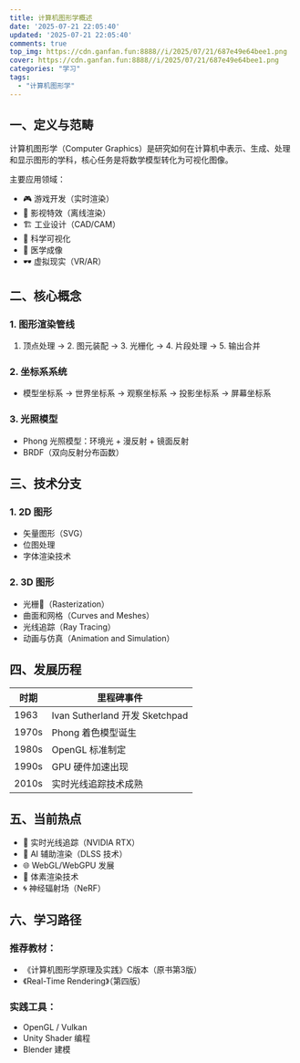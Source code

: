 ```yaml
---
title: 计算机图形学概述
date: '2025-07-21 22:05:40'
updated: '2025-07-21 22:05:40'
comments: true
top_img: https://cdn.ganfan.fun:8888//i/2025/07/21/687e49e64bee1.png
cover: https://cdn.ganfan.fun:8888//i/2025/07/21/687e49e64bee1.png
categories: "学习"
tags: 
  - "计算机图形学"
---
```


## 一、定义与范畴
计算机图形学（Computer Graphics）是研究如何在计算机中表示、生成、处理和显示图形的学科，核心任务是将数学模型转化为可视化图像。

主要应用领域：
- 🎮 游戏开发（实时渲染）
- 🎥 影视特效（离线渲染）
- 🏗️ 工业设计（CAD/CAM）
- 🧪 科学可视化
- 🏥 医学成像
- 🕶️ 虚拟现实（VR/AR）

## 二、核心概念
### 1. 图形渲染管线
1. 顶点处理 → 2. 图元装配 → 3. 光栅化 → 4. 片段处理 → 5. 输出合并

### 2. 坐标系系统
- 模型坐标系 → 世界坐标系 → 观察坐标系 → 投影坐标系 → 屏幕坐标系

### 3. 光照模型
- Phong 光照模型：环境光 + 漫反射 + 镜面反射
- BRDF（双向反射分布函数）

## 三、技术分支
### 1. 2D 图形
- 矢量图形（SVG）
- 位图处理
- 字体渲染技术

### 2. 3D 图形
- 光栅🌹（Rasterization）
- 曲面和网格（Curves and Meshes）
- 光线追踪（Ray Tracing）
- 动画与仿真（Animation and Simulation）

## 四、发展历程
| 时期       | 里程碑事件                     |
|------------|------------------------------|
| 1963       | Ivan Sutherland 开发 Sketchpad |
| 1970s      | Phong 着色模型诞生            |
| 1980s      | OpenGL 标准制定               |
| 1990s      | GPU 硬件加速出现              |
| 2010s      | 实时光线追踪技术成熟          |

## 五、当前热点
- 🚀 实时光线追踪（NVIDIA RTX）
- 🤖 AI 辅助渲染（DLSS 技术）
- 🌐 WebGL/WebGPU 发展
- 🧊 体素渲染技术
- 🌀 神经辐射场（NeRF）

## 六、学习路径
### 推荐教材：
- 《计算机图形学原理及实践》C版本（原书第3版）
- 《Real-Time Rendering》（第四版）

### 实践工具：
- OpenGL / Vulkan
- Unity Shader 编程
- Blender 建模

